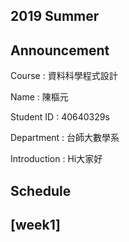 2019 Summer
----
Announcement
----
Course : 資料科學程式設計

Name : 陳樞元

Student ID : 40640329s

Department : 台師大數學系

Introduction : Hi大家好


Schedule
----
[week1]
----

